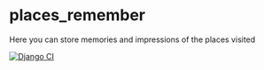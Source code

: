 # places_remember
Here you can store memories and impressions of the places visited

[![Django CI](https://github.com/Tavien/places_remember/actions/workflows/django_tests.yml/badge.svg?branch=master)](https://github.com/Tavien/places_remember/workflows/django_tests.yml)

